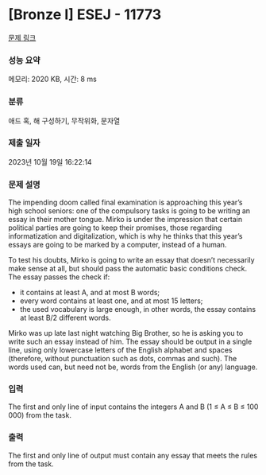 # [Bronze I] ESEJ - 11773 

[문제 링크](https://www.acmicpc.net/problem/11773) 

### 성능 요약

메모리: 2020 KB, 시간: 8 ms

### 분류

애드 혹, 해 구성하기, 무작위화, 문자열

### 제출 일자

2023년 10월 19일 16:22:14

### 문제 설명

<p>The impending doom called final examination is approaching this year’s high school seniors: one of the compulsory tasks is going to be writing an essay in their mother tongue. Mirko is under the impression that certain political parties are going to keep their promises, those regarding informatization and digitalization, which is why he thinks that this year’s essays are going to be marked by a computer, instead of a human.</p>

<p>To test his doubts, Mirko is going to write an essay that doesn’t necessarily make sense at all, but should pass the automatic basic conditions check. The essay passes the check if:</p>

<ul>
	<li>it contains at least A, and at most B words;</li>
	<li>every word contains at least one, and at most 15 letters;</li>
	<li>the used vocabulary is large enough, in other words, the essay contains at least B/2 different words.</li>
</ul>

<p>Mirko was up late last night watching Big Brother, so he is asking you to write such an essay instead of him. The essay should be output in a single line, using only lowercase letters of the English alphabet and spaces (therefore, without punctuation such as dots, commas and such). The words used can, but need not be, words from the English (or any) language.</p>

### 입력 

 <p>The first and only line of input contains the integers A and B (1 ≤ A ≤ B ≤ 100 000) from the task.</p>

### 출력 

 <p>The first and only line of output must contain any essay that meets the rules from the task.</p>

